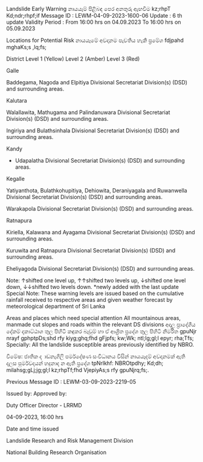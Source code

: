 Landslide Early Warning නායයෑම් පිළිබඳ පෙර අනතුරු ඇඟවීම kz;rhpT Kd;ndr;rhpf;if Message ID : LEWM-04-09-2023-1600-06 Update : 6 th update Validity Period : From 16:00 hrs on 04.09.2023 To 16:00 hrs on 05.09.2023

Locations for Potential Risk නායයෑමේ අවදානම පැවතිය හැකි ප්‍රමේශ fdjpahd mghaKs;s ,lq;fs;

District Level 1 (Yellow) Level 2 (Amber) Level 3 (Red)

Galle

Baddegama, Nagoda and Elpitiya Divisional Secretariat Division(s) (DSD) and surrounding areas.

Kalutara

Walallawita, Mathugama and Palindanuwara Divisional Secretariat Division(s) (DSD) and surrounding areas.

Ingiriya and Bulathsinhala Divisional Secretariat Division(s) (DSD) and surrounding areas.

Kandy

* Udapalatha Divisional Secretariat Division(s) (DSD) and surrounding areas.

Kegalle

Yatiyanthota, Bulathkohupitiya, Dehiowita, Deraniyagala and Ruwanwella Divisional Secretariat Division(s) (DSD) and surrounding areas.

Warakapola Divisional Secretariat Division(s) (DSD) and surrounding areas.

Ratnapura

Kiriella, Kalawana and Ayagama Divisional Secretariat Division(s) (DSD) and surrounding areas.

Kuruwita and Ratnapura Divisional Secretariat Division(s) (DSD) and surrounding areas.

Eheliyagoda Divisional Secretariat Division(s) (DSD) and surrounding areas.

Note: ↑shifted one level up, ↑↑shifted two levels up, ↓shifted one level down, ↓↓shifted two levels down. *newly added with the last update Special Note: These warning levels are issued based on the cumulative rainfall received to respective areas and given weather forecast by meteorological department of Sri Lanka

Areas and places which need special attention All mountainous areas, manmade cut slopes and roads within the relevant DS divisions අදාල ප්‍රාදේශීය දේකම් දකාට්ඨාශ තුල පිහිටි කඳුකර බෑවුම් හා ඒ ආශ්‍රිත ප්‍රදේශ තුල පිහිටි නිර්මිත gpuNjr nrayf gphptpDs;shd rfy kiyg;ghq;fhd gFjpfs; kw;Wk; ntl;lg;gl;l epyr; rha;Tfs; Specially: All the landslide susceptible areas previously identified by NBRO.

විමේෂ: ජාතික ද ාඩනැගිලි පර්මදේෂණ සංවිධානය විසින් නායයෑදම් අවදානමක් ඇති දලස පුර්මවදයන් හදුනාද න ඇති ප්‍රදේශ tpNrlkhf: NBROtpdhy; Kd;dh; milahsg;gLj;jg;gl;l kz;rhpTf;fhd VjepiyAs;s rfy gpuNjrq;fs;.

Previous Message ID : LEWM-03-09-2023-2219-05

Issued by: Approved by:

Duty Officer Director - LRRMD

04-09-2023, 16:00 hrs

Date and time issued

Landslide Research and Risk Management Division

National Building Research Organisation